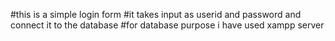 #this is a simple login form 
#it takes input as userid and password and connect it to  the database
#for database purpose i have used xampp server